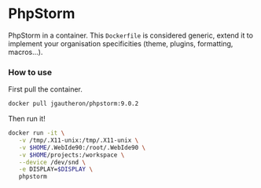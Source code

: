 # PhpStorm
PhpStorm in a container. This `Dockerfile` is considered generic, extend it to implement your organisation specificities (theme, plugins, formatting, macros...).

### How to use
First pull the container.
```bash
docker pull jgautheron/phpstorm:9.0.2
```

Then run it!
```bash
docker run -it \
   -v /tmp/.X11-unix:/tmp/.X11-unix \
   -v $HOME/.WebIde90:/root/.WebIde90 \
   -v $HOME/projects:/workspace \
   --device /dev/snd \
   -e DISPLAY=$DISPLAY \
   phpstorm
```